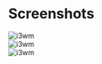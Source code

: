 # Screenshots <br />
![i3wm](https://raw.githubusercontent.com/tim241/configs/current/screenshots/i3-2.png) <br />
![i3wm](https://raw.githubusercontent.com/tim241/configs/current/screenshots/i3.png) <br />
![i3wm](https://raw.githubusercontent.com/tim241/configs/current/screenshots/i3-1.png) <br />


